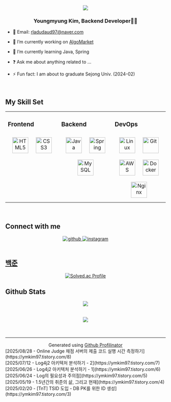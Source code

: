 <div align="center">
<img src="https://capsule-render.vercel.app/api?type=waving&color=auto&height=300&section=header&text=Welcome!&fontSize=90" />
</div>  
  

### <div align="center">Youngmyung Kim, Backend Developer👩‍💻</div>  
  
- 📧 Email: rladudaud97@naver.com

- 🔭 I’m currently working on [AlgoMarket](https://github.com/ymkim97/algo-market)
  

- 🌱 I’m currently learning Java, Spring
  

- ❓ Ask me about anything related to ...  
  

- ⚡ Fun fact: I am about to graduate Sejong Univ. (2024-02)
  

<br/>  


## My Skill Set  
<table><tr><td valign="top" width="33%">



### Frontend  
<div align="center">  
<a href="https://en.wikipedia.org/wiki/HTML5" target="_blank"><img style="margin: 10px" src="https://profilinator.rishav.dev/skills-assets/html5-original-wordmark.svg" alt="HTML5" height="50" /></a>  
<a href="https://www.w3schools.com/css/" target="_blank"><img style="margin: 10px" src="https://profilinator.rishav.dev/skills-assets/css3-original-wordmark.svg" alt="CSS3" height="50" /></a>  
</div>

</td><td valign="top" width="33%">



### Backend  
<div align="center">  
<a href="https://www.java.com/" target="_blank"><img style="margin: 10px" src="https://profilinator.rishav.dev/skills-assets/java-original-wordmark.svg" alt="Java" height="50" /></a>  
<a href="https://docs.spring.io/spring-framework/docs/3.0.x/reference/expressions.html#:~:text=The%20Spring%20Expression%20Language%20(SpEL,and%20basic%20string%20templating%20functionality." target="_blank"><img style="margin: 10px" src="https://profilinator.rishav.dev/skills-assets/springio-icon.svg" alt="Spring" height="50" /></a>  
<a href="https://www.mysql.com/" target="_blank"><img style="margin: 10px" src="https://profilinator.rishav.dev/skills-assets/mysql-original-wordmark.svg" alt="MySQL" height="50" /></a>  
</div>

</td><td valign="top" width="33%">



### DevOps  
<div align="center">  
<a href="https://www.linux.org/" target="_blank"><img style="margin: 10px" src="https://profilinator.rishav.dev/skills-assets/linux-original.svg" alt="Linux" height="50" /></a>  
<a href="https://github.com/" target="_blank"><img style="margin: 10px" src="https://profilinator.rishav.dev/skills-assets/git-scm-icon.svg" alt="Git" height="50" /></a>  
<a href="https://aws.amazon.com/" target="_blank"><img style="margin: 10px" src="https://profilinator.rishav.dev/skills-assets/amazonwebservices-original-wordmark.svg" alt="AWS" height="50" /></a>  
<a href="https://www.docker.com/" target="_blank"><img style="margin: 10px" src="https://profilinator.rishav.dev/skills-assets/docker-original-wordmark.svg" alt="Docker" height="50" /></a>  
<a href="https://www.nginx.com/" target="_blank"><img style="margin: 10px" src="https://profilinator.rishav.dev/skills-assets/nginx-original.svg" alt="Nginx" height="50" /></a>  
</div>

</td></tr></table>  

<br/>  


## Connect with me  
<div align="center">
<a href="https://github.com/ymkim97" target="_blank">
<img src=https://img.shields.io/badge/github-%2324292e.svg?&style=for-the-badge&logo=github&logoColor=white alt=github style="margin-bottom: 5px;" />
</a>
<a href="https://instagram.com/y__m_kim" target="_blank">
<img src=https://img.shields.io/badge/instagram-%23000000.svg?&style=for-the-badge&logo=instagram&logoColor=white alt=instagram style="margin-bottom: 5px;" />
</div>
  
<br/>
  
</td><td valign="top" width="33%">
  
## 백준
<div align="center">
  
[![Solved.ac Profile](http://mazassumnida.wtf/api/v2/generate_badge?boj=ymkim97)](https://solved.ac/ymkim97/)  
  
</div>
  
## Github Stats  
<div align="center"><img src="https://github-readme-stats.vercel.app/api?username=ymkim97&show_icons=true&count_private=true&hide_border=true" align="center" /></div>  

<br/>  

  

<br/>  

<div align="center">
<img src="https://komarev.com/ghpvc/?username=ymkim97&&style=flat-square" align="center" />
</div>  
  

<br/>  


<br />

----
<div align="center">Generated using <a href="https://profilinator.rishav.dev/" target="_blank">Github Profilinator</a></div>
[2025/08/28 - Online Judge 채점 서버의 제출 코드 실행 시간 측정하기](https://ymkim97.tistory.com/8) <br/>
[2025/07/12 - Log4j2 아키텍처 분석하기 - 2](https://ymkim97.tistory.com/7) <br/>
[2025/06/26 - Log4j2 아키텍처 분석하기 - 1](https://ymkim97.tistory.com/6) <br/>
[2025/06/24 - Log의 필요성과 주의점](https://ymkim97.tistory.com/5) <br/>
[2025/05/19 - 1.5년간의 취준의 삶, 그리고 현재](https://ymkim97.tistory.com/4) <br/>
[2025/02/20 - [TnT] TSID 도입 - DB PK를 위한 ID 생성](https://ymkim97.tistory.com/3) <br/>
